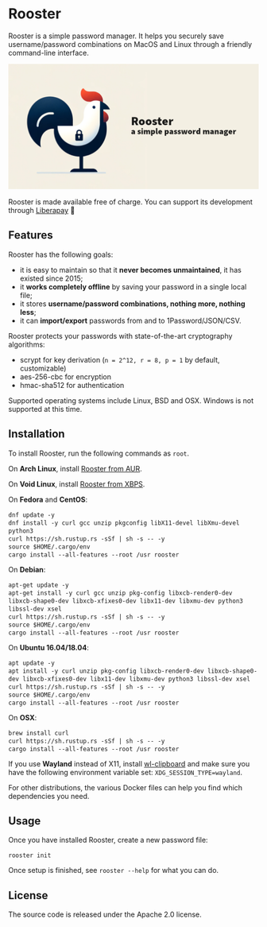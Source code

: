 # Rooster

Rooster is a simple password manager. It helps you securely save username/password combinations on MacOS and Linux
through a friendly command-line interface.

![Rooster logo and headline](rooster.png)

Rooster is made available free of charge. You can support its development through [Liberapay](https://liberapay.com/conradkleinespel/) 💪

## Features

Rooster has the following goals:

- it is easy to maintain so that it **never becomes unmaintained**, it has existed since 2015;
- it **works completely offline** by saving your password in a single local file;
- it stores **username/password combinations, nothing more, nothing less**;
- it can **import/export** passwords from and to 1Password/JSON/CSV.

Rooster protects your passwords with state-of-the-art cryptography algorithms:

- scrypt for key derivation (`n = 2^12, r = 8, p = 1` by default, customizable)
- aes-256-cbc for encryption
- hmac-sha512 for authentication

Supported operating systems include Linux, BSD and OSX. Windows is not supported at this time.

## Installation

To install Rooster, run the following commands as `root`.

On **Arch Linux**, install [Rooster from AUR](https://aur.archlinux.org/packages/rooster).

On **Void Linux**, install [Rooster from XBPS](https://github.com/void-linux/void-packages/blob/master/srcpkgs/rooster/template).

On **Fedora** and **CentOS**:

```shell
dnf update -y
dnf install -y curl gcc unzip pkgconfig libX11-devel libXmu-devel python3
curl https://sh.rustup.rs -sSf | sh -s -- -y
source $HOME/.cargo/env
cargo install --all-features --root /usr rooster
```

On **Debian**:

```shell
apt-get update -y
apt-get install -y curl gcc unzip pkg-config libxcb-render0-dev libxcb-shape0-dev libxcb-xfixes0-dev libx11-dev libxmu-dev python3 libssl-dev xsel
curl https://sh.rustup.rs -sSf | sh -s -- -y
source $HOME/.cargo/env
cargo install --all-features --root /usr rooster
```

On **Ubuntu 16.04/18.04**:

```shell
apt update -y
apt install -y curl unzip pkg-config libxcb-render0-dev libxcb-shape0-dev libxcb-xfixes0-dev libx11-dev libxmu-dev python3 libssl-dev xsel
curl https://sh.rustup.rs -sSf | sh -s -- -y
source $HOME/.cargo/env
cargo install --all-features --root /usr rooster
```

On **OSX**:

```shell
brew install curl
curl https://sh.rustup.rs -sSf | sh -s -- -y
cargo install --all-features --root /usr rooster
```

If you use **Wayland** instead of X11, install [wl-clipboard](https://github.com/bugaevc/wl-clipboard) and make sure you have the following
environment variable set: `XDG_SESSION_TYPE=wayland`.

For other distributions, the various Docker files can help you find which dependencies you need.

## Usage

Once you have installed Rooster, create a new password file:

```shell
rooster init
```

Once setup is finished, see `rooster --help` for what you can do.

## License

The source code is released under the Apache 2.0 license.

